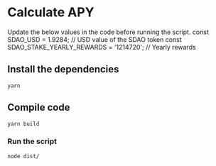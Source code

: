 # Calculate APY

Update the below values in the code before running the script.
const SDAO_USD = 1.9284; // USD value of the SDAO token
const SDAO_STAKE_YEARLY_REWARDS = '1214720'; // Yearly rewards

## Install the dependencies

```
yarn
```

## Compile code

```
yarn build
```

### Run the script

```
node dist/
```
